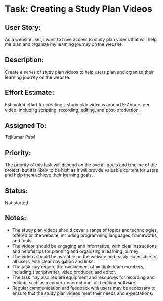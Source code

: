 # Task: Creating a Study Plan Videos

## User Story:
As a website user, I want to have access to study plan videos that will help me plan and organize my learning journey on the website.

## Description: 
Create a series of study plan videos to help users plan and organize their learning journey on the website.

## Effort Estimate: 
Estimated effort for creating a study plan video is around 5-7 hours per video, including scripting, recording, editing, and post-production.


## Assigned To: 
Tejkumar Patel

## Priority: 
The priority of this task will depend on the overall goals and timeline of the project, but it is likely to be high as it will provide valuable content for users and help them achieve their learning goals.

## Status: 
Not started

## Notes:
* The study plan videos should cover a range of topics and technologies offered on the website, including programming languages, frameworks, and tools.
* The videos should be engaging and informative, with clear instructions and helpful tips for planning and organizing a learning journey.
* The videos should be available on the website and easily accessible for all users, with clear navigation and links.
* The task may require the involvement of multiple team members, including a scriptwriter, video producer, and editor.
* The task may also require equipment and resources for recording and editing, such as a camera, microphone, and editing software.
* Regular communication and feedback with users may be necessary to ensure that the study plan videos meet their needs and expectations.
